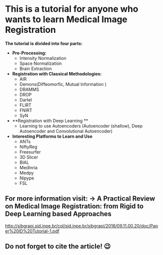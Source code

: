 # This is a tutorial for anyone who wants to learn Medical Image Registration

**The tutorial is divided into four parts:**
- **Pre-Processing:**
  - Intensity Normalization
  - Space Normalization
  - Brain Extraction
- **Registration with Classical Methodologies:**
  - AIR
  - Demons(Diffeomorfic, Mutual Information )
  - DRAMMS
  - DROP
  - Dartel
  - FLIRT
  - FNIRT
  - SyN
- **Registration with Deep Learning **
  -  Learning to use Autoencoders (Autoencoder (shallow), Deep Autoencoder and Convolutional Autoencoder)
- **Interesting Platforms to Learn and Use**
  - ANTs
  - NiftyReg
  - Freesurfer  
  - 3D Slicer 
  - BIAL
  - MedInria 
  - Medpy
  - Nipype
  - FSL
## For more information visit: -> A Practical Review on Medical Image Registration: from Rigid to Deep Learning based Approaches
http://sibgrapi.sid.inpe.br/col/sid.inpe.br/sibgrapi/2018/09.11.00.20/doc/Paper%20ID%20Tutorial-1.pdf

## Do not forget to cite the article! :wink:

